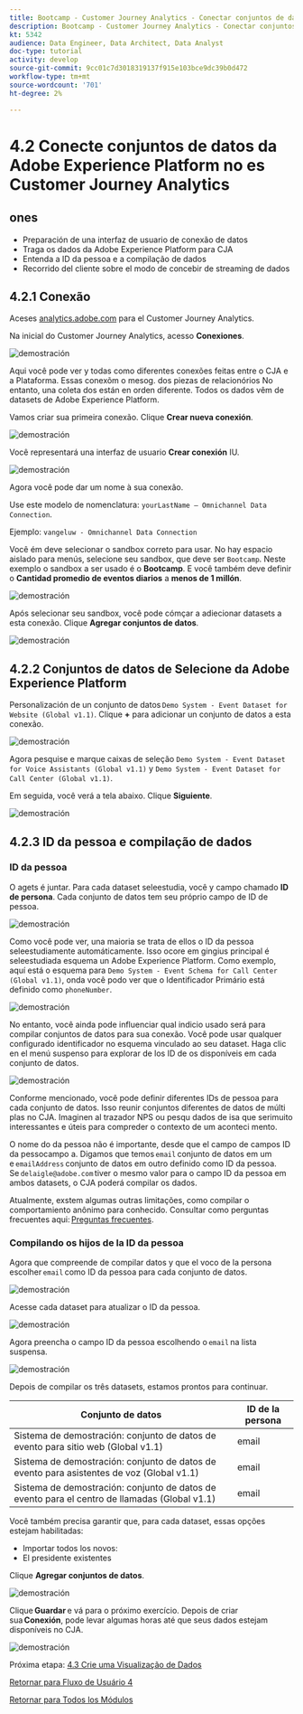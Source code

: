 ```yaml
---
title: Bootcamp - Customer Journey Analytics - Conectar conjuntos de datos de Adobe Experience Platform en Customer Journey Analytics - Brasil
description: Bootcamp - Customer Journey Analytics - Conectar conjuntos de datos de Adobe Experience Platform en Customer Journey Analytics - Brasil
kt: 5342
audience: Data Engineer, Data Architect, Data Analyst
doc-type: tutorial
activity: develop
source-git-commit: 9cc01c7d3018319137f915e103bce9dc39b0d472
workflow-type: tm+mt
source-wordcount: '701'
ht-degree: 2%

---
```


# 4.2 Conecte conjuntos de datos da Adobe Experience Platform no es Customer Journey Analytics

## ones

- Preparación de una interfaz de usuario de conexão de datos
- Traga os dados da Adobe Experience Platform para CJA
- Entenda a ID da pessoa e a compilação de dados
- Recorrido del cliente sobre el modo de concebir de streaming de dados

## 4.2.1 Conexão

Aceses [analytics.adobe.com](https://analytics.adobe.com) para el Customer Journey Analytics.

Na inicial do Customer Journey Analytics, acesso **Conexiones**.

![demostración](./images/cja2.png)

Aqui você pode ver y todas como diferentes conexões feitas entre o CJA e a Plataforma. Essas conexõm o mesog. dos piezas de relacionórios No entanto, una coleta dos están en orden diferente. Todos os dados vêm de datasets de Adobe Experience Platform.

Vamos criar sua primeira conexão. Clique **Crear nueva conexión**.

![demostración](./images/cja4.png)

Você representará una interfaz de usuario **Crear conexión** IU.

![demostración](./images/cja5.png)

Agora você pode dar um nome à sua conexão.

Use este modelo de nomenclatura: `yourLastName – Omnichannel Data Connection`.

Ejemplo: `vangeluw - Omnichannel Data Connection`

Você ém deve selecionar o sandbox correto para usar. No hay espacio aislado para menús, selecione seu sandbox, que deve ser `Bootcamp`. Neste exemplo o sandbox a ser usado é o **Bootcamp**. E você também deve definir o **Cantidad promedio de eventos diarios** a **menos de 1 millón**.

![demostración](./images/cjasb.png)

Após selecionar seu sandbox, você pode cómçar a adiecionar datasets a esta conexão. Clique **Agregar conjuntos de datos**.

![demostración](./images/cjasb1.png)

## 4.2.2 Conjuntos de datos de Selecione da Adobe Experience Platform

Personalización de un conjunto de datos `Demo System - Event Dataset for Website (Global v1.1)`. Clique **+** para adicionar un conjunto de datos a esta conexão.

![demostración](./images/cja7.png)

Agora pesquise e marque caixas de seleção `Demo System - Event Dataset for Voice Assistants (Global v1.1)` y `Demo System - Event Dataset for Call Center (Global v1.1)`.

Em seguida, você verá a tela abaixo. Clique **Siguiente**.

![demostración](./images/cja9.png)

## 4.2.3 ID da pessoa e compilação de dados

### ID da pessoa

O agets é juntar. Para cada dataset seleestudia, você y campo chamado **ID de persona**. Cada conjunto de datos tem seu próprio campo de ID de pessoa.

![demostración](./images/cja11.png)

Como você pode ver, una maioria se trata de ellos o ID da pessoa seleestudiamente automáticamente. Isso ocore em gingius principal é seleestudiada esquema un Adobe Experience Platform. Como exemplo, aquí está o esquema para `Demo System - Event Schema for Call Center (Global v1.1)`, onda você podo ver que o Identificador Primário está definido como `phoneNumber`.

![demostración](./images/cja13.png)

No entanto, você ainda pode influenciar qual indicio usado será para compilar conjuntos de datos para sua conexão. Você pode usar qualquer configurado identificador no esquema vinculado ao seu dataset. Haga clic en el menú suspenso para explorar de los ID de os disponíveis em cada conjunto de datos.

![demostración](./images/cja14.png)

Conforme mencionado, você pode definir diferentes IDs de pessoa para cada conjunto de datos. Isso reunir conjuntos diferentes de datos de múlti plas no CJA. Imaginen al trazador NPS ou pesqu dados de isa que serimuito interessantes e úteis para compreder o contexto de um aconteci mento.

O nome do da pessoa não é importante, desde que el campo de campos ID da pessocampo a. Digamos que temos `email` conjunto de datos em um e `emailAddress` conjunto de datos em outro definido como ID da pessoa. Se `delaigle@adobe.com` tiver o mesmo valor para o campo ID da pessoa em ambos datasets, o CJA poderá compilar os dados.

Atualmente, exstem algumas outras limitações, como compilar o comportamiento anônimo para conhecido. Consultar como perguntas frecuentes aqui: [Preguntas frecuentes](https://experienceleague.adobe.com/docs/analytics-platform/using/cja-overview/cja-faq.html?lang=es).


### Compilando os hijos de la ID da pessoa

Agora que compreende de compilar datos y que el voco de la persona escolher `email` como ID da pessoa para cada conjunto de datos.

![demostración](./images/cja15.png)

Acesse cada dataset para atualizar o ID da pessoa.

![demostración](./images/cja12a.png)

Agora preencha o campo ID da pessoa escolhendo o `email` na lista suspensa.

![demostración](./images/cja17.png)

Depois de compilar os três datasets, estamos prontos para continuar.

| Conjunto de datos | ID de la persona |
| ----------------- |-------------| 
| Sistema de demostración: conjunto de datos de evento para sitio web (Global v1.1) | email |
| Sistema de demostración: conjunto de datos de evento para asistentes de voz (Global v1.1) | email |
| Sistema de demostración: conjunto de datos de evento para el centro de llamadas (Global v1.1) | email |

Você também precisa garantir que, para cada dataset, essas opções estejam habilitadas:

- Importar todos los novos:
- El presidente existentes

Clique **Agregar conjuntos de datos**.

![demostración](./images/cja16.png)

Clique **Guardar** e vá para o próximo exercício. Depois de criar sua **Conexión**, pode levar algumas horas até que seus dados estejam disponíveis no CJA.

![demostración](./images/cja20.png)

Próxima etapa: [4.3 Crie uma Visualização de Dados](./ex3.md)

[Retornar para Fluxo de Usuário 4](./uc4.md)

[Retornar para Todos los Módulos](./../../overview.md)
